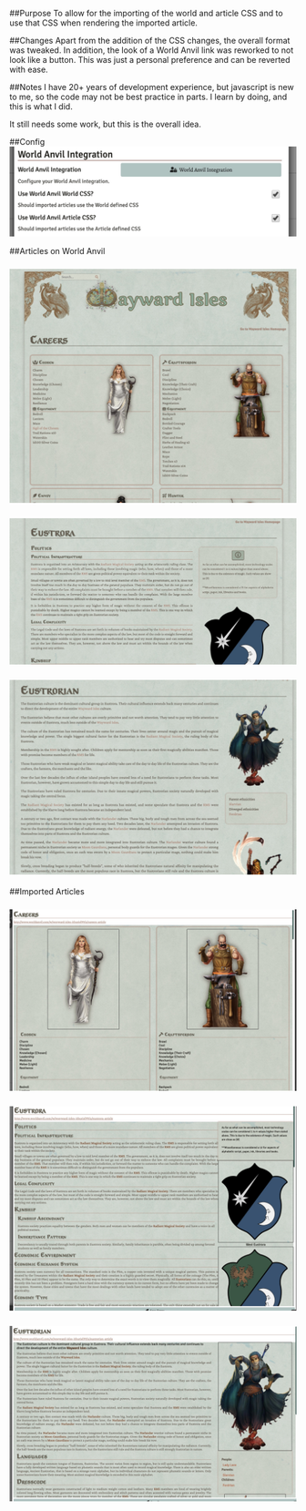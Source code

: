 ##Purpose
To allow for the importing of the world and article CSS and to use that CSS when
rendering the imported article.

##Changes
Apart from the addition of the CSS changes, the overall format was tweaked.
In addition, the look of a World Anvil link was reworked to not look like a 
button. This was just a personal preference and can be reverted with ease.

##Notes
I have 20+ years of development experience, but javascript is new to me, so the
code may not be best practice in parts. I learn by doing, and this is what I 
did.

It still needs some work, but this is the overall idea.

##Config
![Config](config.jpg)

##Articles on World Anvil 
### ![WA Article](wa-article.jpg)
### ![WA Article](wa-article2.jpg)
### ![WA Article](wa-article3.jpg)

##Imported Articles
### ![Imported Article](import-article.jpg)
### ![Imported Article](import-article2.jpg)
### ![Imported Article](import-article3.jpg)